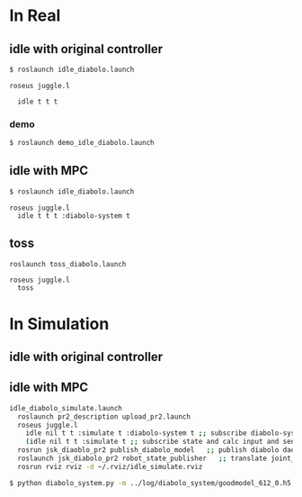 # In Real
## idle with original controller
```sh
$ roslaunch idle_diabolo.launch
```

```eus
roseus juggle.l

  idle t t t
```

### demo
```sh
$ roslaunch demo_idle_diabolo.launch
```

## idle with MPC
```sh
$ roslaunch idle_diabolo.launch
```

```eus
roseus juggle.l
  idle t t t :diabolo-system t
```

## toss
```sh
roslaunch toss_diabolo.launch
```

```eus
roseus juggle.l
  toss
```

# In Simulation
## idle with original controller

## idle with MPC
```sh
idle_diabolo_simulate.launch
  roslaunch pr2_description upload_pr2.launch
  roseus juggle.l
    idle nil t t :simulate t :diabolo-system t ;; subscribe diabolo-system-input and send *ri*
    (idle nil t t :simulate t ;; subscribe state and calc input and send *ri*)
  rosrun jsk_diaoblo_pr2 publish_diabolo_model   ;; publish diabolo dae model
  roslaunch jsk_diabolo_pr2 robot_state_publisher   ;; translate joint_states to tf for RViz
  rosrun rviz rviz -d ~/.rviz/idle_simulate.rviz
```

```sh
$ python diabolo_system.py -m ../log/diabolo_system/goodmodel_612_0.h5 -a 1 ;; simulate(calc and publish next state) and optimize_input(calc and publish next input) 
```
